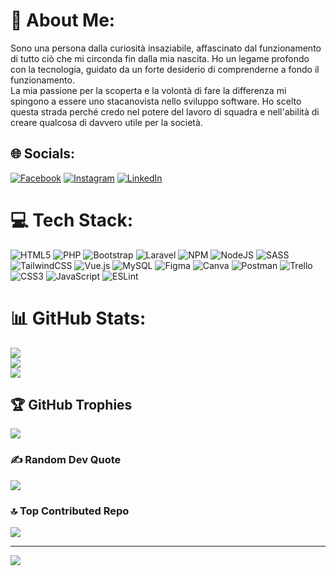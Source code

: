 # 💫 About Me:
Sono una persona dalla curiosità insaziabile, affascinato dal funzionamento di tutto ciò che mi circonda fin dalla mia nascita. Ho un legame profondo con la tecnologia, guidato da un forte desiderio di comprenderne a fondo il funzionamento.<br>La mia passione per la scoperta e la volontà di fare la differenza mi spingono a essere uno stacanovista nello sviluppo software. Ho scelto questa strada perché credo nel potere del lavoro di squadra e nell'abilità di creare qualcosa di davvero utile per la società.


## 🌐 Socials:
[![Facebook](https://img.shields.io/badge/Facebook-%231877F2.svg?logo=Facebook&logoColor=white)](https://facebook.com/GalenVongauss) [![Instagram](https://img.shields.io/badge/Instagram-%23E4405F.svg?logo=Instagram&logoColor=white)](https://instagram.com/reaper.json) [![LinkedIn](https://img.shields.io/badge/LinkedIn-%230077B5.svg?logo=linkedin&logoColor=white)](https://linkedin.com/in/antonio-dangelo11) 

# 💻 Tech Stack:
![HTML5](https://img.shields.io/badge/html5-%23E34F26.svg?style=for-the-badge&logo=html5&logoColor=white) ![PHP](https://img.shields.io/badge/php-%23777BB4.svg?style=for-the-badge&logo=php&logoColor=white) ![Bootstrap](https://img.shields.io/badge/bootstrap-%23563D7C.svg?style=for-the-badge&logo=bootstrap&logoColor=white) ![Laravel](https://img.shields.io/badge/laravel-%23FF2D20.svg?style=for-the-badge&logo=laravel&logoColor=white) ![NPM](https://img.shields.io/badge/NPM-%23000000.svg?style=for-the-badge&logo=npm&logoColor=white) ![NodeJS](https://img.shields.io/badge/node.js-6DA55F?style=for-the-badge&logo=node.js&logoColor=white) ![SASS](https://img.shields.io/badge/SASS-hotpink.svg?style=for-the-badge&logo=SASS&logoColor=white) ![TailwindCSS](https://img.shields.io/badge/tailwindcss-%2338B2AC.svg?style=for-the-badge&logo=tailwind-css&logoColor=white) ![Vue.js](https://img.shields.io/badge/vuejs-%2335495e.svg?style=for-the-badge&logo=vuedotjs&logoColor=%234FC08D) ![MySQL](https://img.shields.io/badge/mysql-%2300f.svg?style=for-the-badge&logo=mysql&logoColor=white) 	![Figma](https://img.shields.io/badge/figma-%23F24E1E.svg?style=for-the-badge&logo=figma&logoColor=white) ![Canva](https://img.shields.io/badge/Canva-%2300C4CC.svg?style=for-the-badge&logo=Canva&logoColor=white) ![Postman](https://img.shields.io/badge/Postman-FF6C37?style=for-the-badge&logo=postman&logoColor=white) ![Trello](https://img.shields.io/badge/Trello-%23026AA7.svg?style=for-the-badge&logo=Trello&logoColor=white) ![CSS3](https://img.shields.io/badge/css3-%231572B6.svg?style=for-the-badge&logo=css3&logoColor=white) ![JavaScript](https://img.shields.io/badge/javascript-%23323330.svg?style=for-the-badge&logo=javascript&logoColor=%23F7DF1E) ![ESLint](https://img.shields.io/badge/ESLint-4B3263?style=for-the-badge&logo=eslint&logoColor=white)
# 📊 GitHub Stats:
![](https://github-readme-stats.vercel.app/api?username=antoniodangelo11&theme=vue-dark&hide_border=true&include_all_commits=false&count_private=false)<br/>
![](https://github-readme-streak-stats.herokuapp.com/?user=antoniodangelo11&theme=vue-dark&hide_border=true)<br/>
![](https://github-readme-stats.vercel.app/api/top-langs/?username=antoniodangelo11&theme=vue-dark&hide_border=true&include_all_commits=false&count_private=false&layout=compact)

## 🏆 GitHub Trophies
![](https://github-profile-trophy.vercel.app/?username=antoniodangelo11&theme=nord&no-frame=true&no-bg=false&margin-w=4)

### ✍️ Random Dev Quote
![](https://quotes-github-readme.vercel.app/api?type=horizontal&theme=dark)

### 🔝 Top Contributed Repo
![](https://github-contributor-stats.vercel.app/api?username=antoniodangelo11&limit=5&theme=nord&combine_all_yearly_contributions=true)

---
[![](https://visitcount.itsvg.in/api?id=antoniodangelo11&icon=5&color=6)](https://visitcount.itsvg.in)

<!-- Proudly created with GPRM ( https://gprm.itsvg.in ) -->
